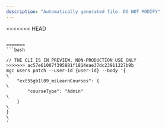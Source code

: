 ```yaml
---
description: "Automatically generated file. DO NOT MODIFY"
---
```


<<<<<<< HEAD
```cli

=======
```bash

// THE CLI IS IN PREVIEW. NON-PRODUCTION USE ONLY
>>>>>>> ac57e61007f395881f1814eae37dc23911227b9b
mgc users patch --user-id {user-id} --body '{\
    "ext55gb1l09_msLearnCourses": {\
        "courseType": "Admin"\
    }\
}\
'

```